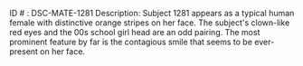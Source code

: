 ID # : DSC-MATE-1281
Description: Subject 1281 appears as a typical human female with distinctive orange stripes on her face. The subject's clown-like red eyes and the 00s school girl head are an odd pairing. The most prominent feature by far is the contagious smile that seems to be ever-present on her face.